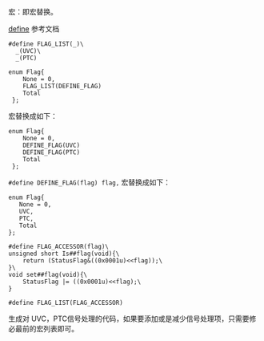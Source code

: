 宏：即宏替换。

[define](https://zh.cppreference.com/w/cpp/preprocessor/replace) 参考文档
```
#define FLAG_LIST(_)\
  _(UVC)\
  _(PTC)
```
```
enum Flag{
    None = 0,    
    FLAG_LIST(DEFINE_FLAG) 
    Total  
 };
```
宏替换成如下：
``` 
enum Flag{
    None = 0,
    DEFINE_FLAG(UVC)
    DEFINE_FLAG(PTC)
    Total
 };
 ```
 
 `#define DEFINE_FLAG(flag) flag,` 宏替换成如下：
 ``` 
 enum Flag{
    None = 0,
    UVC,
    PTC,
    Total
 };
 ```
```
#define FLAG_ACCESSOR(flag)\
unsigned short Is##flag(void){\
	return (StatusFlag&((0x0001u)<<flag));\
}\
void set##flag(void){\
	StatusFlag |= ((0x0001u)<<flag);\
}
```
`#define FLAG_LIST(FLAG_ACCESSOR)`

生成对 UVC，PTC信号处理的代码，如果要添加或是减少信号处理项，只需要修必最前的宏列表即可。
